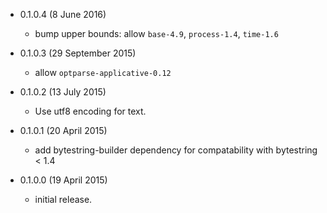 * 0.1.0.4 (8 June 2016)

  - bump upper bounds: allow `base-4.9`, `process-1.4`, `time-1.6`

* 0.1.0.3 (29 September 2015)

  - allow `optparse-applicative-0.12`

* 0.1.0.2 (13 July 2015)

  - Use utf8 encoding for text.

* 0.1.0.1 (20 April 2015)

  - add bytestring-builder dependency for compatability with bytestring
    < 1.4

* 0.1.0.0 (19 April 2015)

  - initial release.
